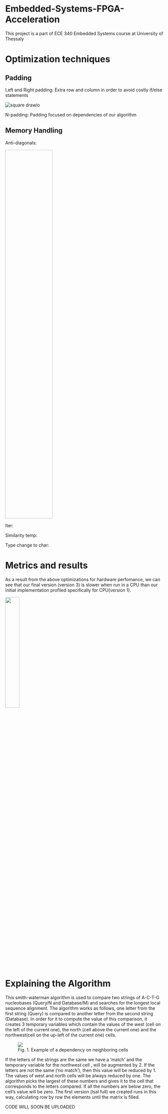 # Embedded-Systems-FPGA-Acceleration

This project is a part of ECE 340 Embedded Systems course at University of Thessaly

# Optimization techniques

## Padding

Left and Right padding: Extra row and column in order to avoid costly if/else statements

![square drawio](https://user-images.githubusercontent.com/123579658/234270519-529e75f1-d4f0-45bd-808b-39f6ab8e2516.png)


N-padding: Padding focused on dependencies of our algorithm


## Memory Handling 

Anti-diagonals:

<img align="center" scr="https://user-images.githubusercontent.com/123579658/234270519-529e75f1-d4f0-45bd-808b-39f6ab8e2516.png" width=30% height=30%>

Iter:

Similarity temp:

Type change to char:

# Metrics and results


As a result from the above optimizations for hardware perfomance, we can see that our final version (version 3) is slower when run in a CPU than our initial implementation profiled specifically for CPU(version 1). 

<img align="center" src="https://user-images.githubusercontent.com/123579658/234267498-cf17cab7-bf9b-4b67-8bc4-7a06bee66f74.png" width=30% height=30%>





# Explaining the Algorithm 
This smith-waterman algorithm is used to compare two strings of A-C-T-G nucleobases (Query/N and Database/M)
and searches for the longest local sequence alignment. The algorithm works as follows, one letter from the first string
(Query) is compared to another letter from the second string (Database). In order for it to compute the value of this
comparison, it creates 3 temporary variables which contain the values of the west (cell on the left of the current one), the
north (cell above the current one) and the northwest(cell on the up-left of the current one) cells.
<figure>
  <img align="center" src="https://user-images.githubusercontent.com/123579658/234262882-114b36b3-6f3b-4ca2-84aa-776f2debbdc0.png">
  <figcaption>Fig. 1. Example of a dependency on neighboring cells</figcaption>
</figure>


If the letters of the strings are the same we have a ’match’ and the temporary variable for the northwest cell , will be
augmented by 2. If the letters are not the same (’no match’), then this value will be reduced by 1. The values of west and
north cells will be always reduced by one. The algorithm picks the largest of these numbers and gives it to the cell
that corresponds to the letters compared. If all the numbers are below zero, the cell’s value will be zero. The first version
(lsal full) we created runs in this way, calculating row by row the elements until the matrix is filled.



CODE WILL SOON BE UPLOADED
